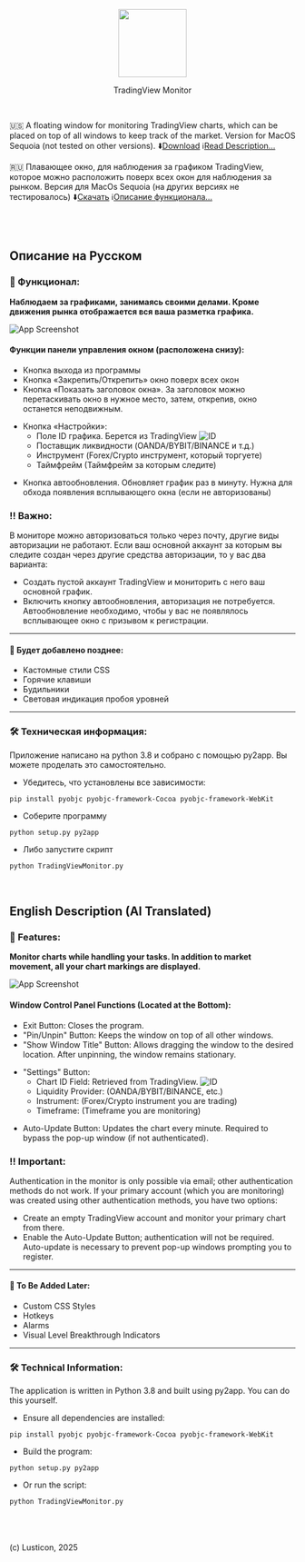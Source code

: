 <p align="center">
  <img width="120" height="120" src="https://i.ibb.co/0Rsx8WGM/Any-Conv-1-com-Group-2-512x512x32.png">
</p>

<p align="center">
TradingView Monitor
</p>
<br>

🇺🇸 A floating window for monitoring TradingView charts, which can be placed on top of all windows to keep track of the market. Version for MacOS Sequoia (not tested on other versions).  ⬇️[Download](https://github.com/lusticon/TradingViewMonitor/releases/tag/alpha)   ℹ️[Read Description...](#en-desc)

🇷🇺 Плавающее окно, для наблюдения за графиком TradingView, которое можно расположить поверх всех окон для наблюдения за рынком. Версия для MacOs Sequoia (на других версиях не тестировалось) ⬇️[Скачать](https://github.com/lusticon/TradingViewMonitor/releases/tag/alpha)   ℹ️[Описание функционала...](#ru-desc)

<br>
<br>

<a name="ru-desc"></a>
## Описание на Русском


### 🔸 Функционал:
**Наблюдаем за графиками, занимаясь своими делами. Кроме движения рынка отображается вся ваша разметка графика.**

![App Screenshot](https://i.ibb.co/zWrS3nvg/Untitled.gif)


#### Функции панели управления окном (расположена снизу):

- Кнопка выхода из программы
- Кнопка «Закрепить/Открепить» окно поверх всех окон
- Кнопка «Показать заголовок окна». За заголовок можно перетаскивать окно в нужное место, затем, открепив, окно останется неподвижным.
+ Кнопка «Настройки»: 
    - Поле ID графика. Берется из TradingView
    ![ID](https://i.ibb.co/n8ZhChDK/Untitled1.gif)
    - Поставщик ликвидности (OANDA/BYBIT/BINANCE и т.д.)
    - Инструмент (Forex/Crypto инструмент, который торгуете)
    - Таймфрейм (Таймфрейм за которым следите)
- Кнопка автообновления. Обновляет график раз в минуту. Нужна для обхода появления всплывающего окна (если не авторизованы)

### ‼️ Важно:

В мониторе можно авторизоваться только через почту, другие виды авторизации не работают. Если ваш основной аккаунт за которым вы следите создан через другие средства авторизации, то у вас два варианта:

- Создать пустой аккаунт TradingView и мониторить с него ваш основной график.
- Включить кнопку автообновления, авторизация не потребуется. Автообновление необходимо, чтобы у вас не появлялось всплывающее окно с призывом к регистрации.

<hr>

#### 🏀 Будет добавлено позднее:
- Кастомные стили CSS
- Горячие клавиши
- Будильники
- Световая индикация пробоя уровней

<hr>

### 🛠️ Техническая информация:

Приложение написано на python 3.8 и собрано с помощью py2app. Вы можете проделать это самостоятельно.

- Убедитесь, что установлены все зависимости:
```
pip install pyobjc pyobjc-framework-Cocoa pyobjc-framework-WebKit
```
- Соберите программу
```
python setup.py py2app
```
- Либо запустите скрипт
```
python TradingViewMonitor.py
```
<br>

<a name="en-desc"></a>
## English Description (AI Translated)


### 🔸 Features:

**Monitor charts while handling your tasks. In addition to market movement, all your chart markings are displayed.**

![App Screenshot](https://i.ibb.co/zWrS3nvg/Untitled.gif)


#### Window Control Panel Functions (Located at the Bottom):

- Exit Button: Closes the program.
- "Pin/Unpin" Button: Keeps the window on top of all other windows.
- "Show Window Title" Button: Allows dragging the window to the desired location. After unpinning, the window remains stationary.
+ "Settings" Button:
    - Chart ID Field: Retrieved from TradingView.
    ![ID](https://i.ibb.co/n8ZhChDK/Untitled1.gif)
    - Liquidity Provider: (OANDA/BYBIT/BINANCE, etc.)
    - Instrument: (Forex/Crypto instrument you are trading)
    - Timeframe: (Timeframe you are monitoring)
- Auto-Update Button: Updates the chart every minute. Required to bypass the pop-up window (if not authenticated).

### ‼️ Important:

Authentication in the monitor is only possible via email; other authentication methods do not work. If your primary account (which you are monitoring) was created using other authentication methods, you have two options:
 - Create an empty TradingView account and monitor your primary chart from there.
 - Enable the Auto-Update Button; authentication will not be required. Auto-update is necessary to prevent pop-up windows prompting you to register.

<hr>

#### 🏀 To Be Added Later:

- Custom CSS Styles
- Hotkeys
- Alarms
- Visual Level Breakthrough Indicators

<hr>

### 🛠️ Technical Information:

The application is written in Python 3.8 and built using py2app. You can do this yourself.

- Ensure all dependencies are installed:
```
pip install pyobjc pyobjc-framework-Cocoa pyobjc-framework-WebKit
```
- Build the program:
```
python setup.py py2app
```
- Or run the script:
```
python TradingViewMonitor.py
```



  
  <br>
  <br>
  <br>
  (c) Lusticon, 2025
